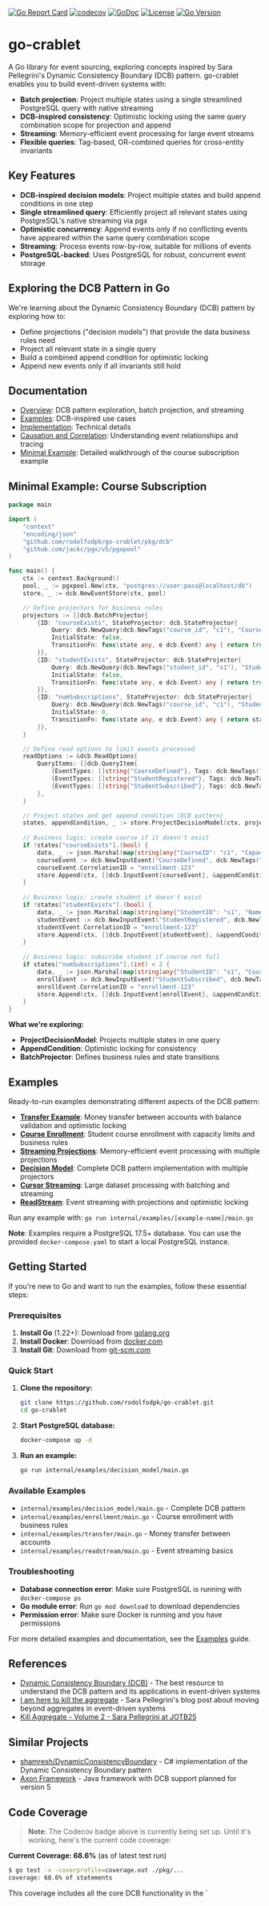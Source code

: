[![Go Report Card](https://goreportcard.com/badge/github.com/rodolfodpk/go-crablet)](https://goreportcard.com/report/github.com/rodolfodpk/go-crablet)
[![codecov](https://codecov.io/gh/rodolfodpk/go-crablet/branch/main/graph/badge.svg)](https://codecov.io/gh/rodolfodpk/go-crablet)
[![GoDoc](https://godoc.org/github.com/rodolfodpk/go-crablet?status.svg)](https://godoc.org/github.com/rodolfodpk/go-crablet)
[![License](https://img.shields.io/github/license/rodolfodpk/go-crablet)](https://github.com/rodolfodpk/go-crablet/blob/main/LICENSE)
[![Go Version](https://img.shields.io/github/go-mod/go-version/rodolfodpk/go-crablet)](https://github.com/rodolfodpk/go-crablet/blob/main/go.mod)

# go-crablet

A Go library for event sourcing, exploring concepts inspired by Sara Pellegrini's Dynamic Consistency Boundary (DCB) pattern. go-crablet enables you to build event-driven systems with:

- **Batch projection**: Project multiple states using a single streamlined PostgreSQL query with native streaming
- **DCB-inspired consistency**: Optimistic locking using the same query combination scope for projection and append
- **Streaming**: Memory-efficient event processing for large event streams
- **Flexible queries**: Tag-based, OR-combined queries for cross-entity invariants

## Key Features

- **DCB-inspired decision models**: Project multiple states and build append conditions in one step
- **Single streamlined query**: Efficiently project all relevant states using PostgreSQL's native streaming via pgx
- **Optimistic concurrency**: Append events only if no conflicting events have appeared within the same query combination scope
- **Streaming**: Process events row-by-row, suitable for millions of events
- **PostgreSQL-backed**: Uses PostgreSQL for robust, concurrent event storage

## Exploring the DCB Pattern in Go

We're learning about the Dynamic Consistency Boundary (DCB) pattern by exploring how to:
- Define projections ("decision models") that provide the data business rules need
- Project all relevant state in a single query
- Build a combined append condition for optimistic locking
- Append new events only if all invariants still hold

## Documentation
- [Overview](docs/overview.md): DCB pattern exploration, batch projection, and streaming
- [Examples](docs/examples.md): DCB-inspired use cases
- [Implementation](docs/implementation.md): Technical details
- [Causation and Correlation](docs/causation-correlation.md): Understanding event relationships and tracing
- [Minimal Example](docs/minimal-example.md): Detailed walkthrough of the course subscription example

## Minimal Example: Course Subscription

```go
package main

import (
    "context"
    "encoding/json"
    "github.com/rodolfodpk/go-crablet/pkg/dcb"
    "github.com/jackc/pgx/v5/pgxpool"
)

func main() {
    ctx := context.Background()
    pool, _ := pgxpool.New(ctx, "postgres://user:pass@localhost/db")
    store, _ := dcb.NewEventStore(ctx, pool)

    // Define projectors for business rules
    projectors := []dcb.BatchProjector{
        {ID: "courseExists", StateProjector: dcb.StateProjector{
            Query: dcb.NewQuery(dcb.NewTags("course_id", "c1"), "CourseDefined"),
            InitialState: false,
            TransitionFn: func(state any, e dcb.Event) any { return true },
        }},
        {ID: "studentExists", StateProjector: dcb.StateProjector{
            Query: dcb.NewQuery(dcb.NewTags("student_id", "s1"), "StudentRegistered"),
            InitialState: false,
            TransitionFn: func(state any, e dcb.Event) any { return true },
        }},
        {ID: "numSubscriptions", StateProjector: dcb.StateProjector{
            Query: dcb.NewQuery(dcb.NewTags("course_id", "c1"), "StudentSubscribed"),
            InitialState: 0,
            TransitionFn: func(state any, e dcb.Event) any { return state.(int) + 1 },
        }},
    }

    // Define read options to limit events processed
    readOptions := &dcb.ReadOptions{
        QueryItems: []dcb.QueryItem{
            {EventTypes: []string{"CourseDefined"}, Tags: dcb.NewTags("course_id", "c1")},
            {EventTypes: []string{"StudentRegistered"}, Tags: dcb.NewTags("student_id", "s1")},
            {EventTypes: []string{"StudentSubscribed"}, Tags: dcb.NewTags("course_id", "c1")},
        },
    }

    // Project states and get append condition (DCB pattern)
    states, appendCondition, _ := store.ProjectDecisionModel(ctx, projectors, readOptions)
    
    // Business logic: create course if it doesn't exist
    if !states["courseExists"].(bool) {
        data, _ := json.Marshal(map[string]any{"CourseID": "c1", "Capacity": 2})
        courseEvent := dcb.NewInputEvent("CourseDefined", dcb.NewTags("course_id", "c1"), data)
        courseEvent.CorrelationID = "enrollment-123"
        store.Append(ctx, []dcb.InputEvent{courseEvent}, &appendCondition)
    }
    
    // Business logic: create student if doesn't exist
    if !states["studentExists"].(bool) {
        data, _ := json.Marshal(map[string]any{"StudentID": "s1", "Name": "Alice", "Email": "alice@example.com"})
        studentEvent := dcb.NewInputEvent("StudentRegistered", dcb.NewTags("student_id", "s1"), data)
        studentEvent.CorrelationID = "enrollment-123"
        store.Append(ctx, []dcb.InputEvent{studentEvent}, &appendCondition)
    }
    
    // Business logic: subscribe student if course not full
    if states["numSubscriptions"].(int) < 2 {
        data, _ := json.Marshal(map[string]any{"StudentID": "s1", "CourseID": "c1"})
        enrollEvent := dcb.NewInputEvent("StudentSubscribed", dcb.NewTags("student_id", "s1", "course_id", "c1"), data)
        enrollEvent.CorrelationID = "enrollment-123"
        store.Append(ctx, []dcb.InputEvent{enrollEvent}, &appendCondition)
    }
}
```

**What we're exploring:**
- **ProjectDecisionModel**: Projects multiple states in one query
- **AppendCondition**: Optimistic locking for consistency
- **BatchProjector**: Defines business rules and state transitions

## Examples

Ready-to-run examples demonstrating different aspects of the DCB pattern:

- **[Transfer Example](internal/examples/transfer/main.go)**: Money transfer between accounts with balance validation and optimistic locking
- **[Course Enrollment](internal/examples/enrollment/main.go)**: Student course enrollment with capacity limits and business rules
- **[Streaming Projections](internal/examples/streaming_projection/main.go)**: Memory-efficient event processing with multiple projections
- **[Decision Model](internal/examples/decision_model/main.go)**: Complete DCB pattern implementation with multiple projectors
- **[Cursor Streaming](internal/examples/cursor_streaming/main.go)**: Large dataset processing with batching and streaming
- **[ReadStream](internal/examples/readstream/main.go)**: Event streaming with projections and optimistic locking

Run any example with: `go run internal/examples/[example-name]/main.go`

**Note**: Examples require a PostgreSQL 17.5+ database. You can use the provided `docker-compose.yaml` to start a local PostgreSQL instance.

## Getting Started

If you're new to Go and want to run the examples, follow these essential steps:

### Prerequisites
1. **Install Go** (1.22+): Download from [golang.org](https://golang.org/dl/)
2. **Install Docker**: Download from [docker.com](https://docker.com/get-started/)
3. **Install Git**: Download from [git-scm.com](https://git-scm.com/)

### Quick Start
1. **Clone the repository:**
   ```bash
   git clone https://github.com/rodolfodpk/go-crablet.git
   cd go-crablet
   ```

2. **Start PostgreSQL database:**
   ```bash
   docker-compose up -d
   ```

3. **Run an example:**
   ```bash
   go run internal/examples/decision_model/main.go
   ```

### Available Examples
- `internal/examples/decision_model/main.go` - Complete DCB pattern
- `internal/examples/enrollment/main.go` - Course enrollment with business rules
- `internal/examples/transfer/main.go` - Money transfer between accounts
- `internal/examples/readstream/main.go` - Event streaming basics

### Troubleshooting
- **Database connection error**: Make sure PostgreSQL is running with `docker-compose ps`
- **Go module error**: Run `go mod download` to download dependencies
- **Permission error**: Make sure Docker is running and you have permissions

For more detailed examples and documentation, see the [Examples](docs/examples.md) guide.

## References

- [Dynamic Consistency Boundary (DCB)](https://dcb.events/) - The best resource to understand the DCB pattern and its applications in event-driven systems
- [I am here to kill the aggregate](https://sara.event-thinking.io/2023/04/kill-aggregate-chapter-1-I-am-here-to-kill-the-aggregate.html) - Sara Pellegrini's blog post about moving beyond aggregates in event-driven systems
- [Kill Aggregate - Volume 2 - Sara Pellegrini at JOTB25](https://www.youtube.com/watch?v=AQ5fk4D3u9I)

## Similar Projects

- [shamresh/DynamicConsistencyBoundary](https://github.com/shamresh/DynamicConsistencyBoundary) - C# implementation of the Dynamic Consistency Boundary pattern
- [Axon Framework](https://axoniq.io/) - Java framework with DCB support planned for version 5

## Code Coverage

> **Note**: The Codecov badge above is currently being set up. Until it's working, here's the current code coverage:

**Current Coverage: 68.6%** (as of latest test run)

```bash
$ go test -v -coverprofile=coverage.out ./pkg/...
coverage: 68.6% of statements
```

This coverage includes all the core DCB functionality in the `